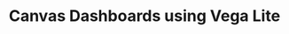 ---
title: "Canvas Dashboards using Vega Lite"
description: Creating Canvas Dashboards in Rill
sidebar_label: "Custom Components Cont'd (3)"
sidebar_position: 20
---